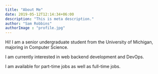 ```yaml
---
title: "About Me"
date: 2019-05-12T12:14:34+06:00
description: "This is meta description."
author: "Sam Robbins"
authorImage : "profile.jpg"
---
```


Hi! I am a senior undergraduate student from the University of Michigan, majoring in Computer Science. 

I am currently interested in web backend development and DevOps.

I am available for part-time jobs as well as full-time jobs.
